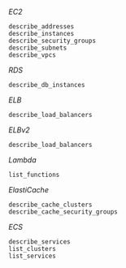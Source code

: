 *EC2*
```
describe_addresses
describe_instances
describe_security_groups
describe_subnets
describe_vpcs
```

*RDS*
```
describe_db_instances
```

*ELB*
```
describe_load_balancers
```

*ELBv2*
```
describe_load_balancers
```

*Lambda*
```
list_functions
```

*ElastiCache*
```
describe_cache_clusters
describe_cache_security_groups
```

*ECS*
```
describe_services
list_clusters
list_services
```
